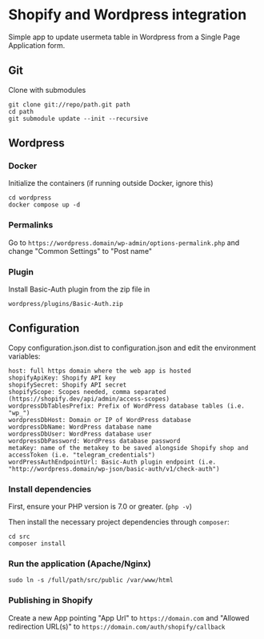 # Shopify and Wordpress integration

Simple app to update usermeta table in Wordpress from a Single Page Application form.
## Git

Clone with submodules

    git clone git://repo/path.git path
    cd path
    git submodule update --init --recursive
## Wordpress

### Docker

Initialize the containers (if running outside Docker, ignore this)

    cd wordpress
    docker compose up -d

### Permalinks

Go to `https://wordpress.domain/wp-admin/options-permalink.php` and change "Common Settings" to "Post name"

### Plugin

Install Basic-Auth plugin from the zip file in

    wordpress/plugins/Basic-Auth.zip
## Configuration

Copy configuration.json.dist to configuration.json and edit the environment variables:

    host: full https domain where the web app is hosted
    shopifyApiKey: Shopify API key
    shopifySecret: Shopify API secret
    shopifyScope: Scopes needed, comma separated (https://shopify.dev/api/admin/access-scopes)
    wordpressDbTablesPrefix: Prefix of WordPress database tables (i.e. "wp_")
    wordpressDbHost: Domain or IP of WordPress database
    wordpressDbName: WordPress database name
    wordpressDbUser: WordPress database user
    wordpressDbPassword: WordPress database password
    metaKey: name of the metakey to be saved alongside Shopify shop and accessToken (i.e. "telegram_credentials")
    wordPressAuthEndpointUrl: Basic-Auth plugin endpoint (i.e. "http://wordpress.domain/wp-json/basic-auth/v1/check-auth")

### Install dependencies

First, ensure your PHP version is 7.0 or greater. (`php -v`)

Then install the necessary project dependencies through `composer`:

```
cd src
composer install
```
### Run the application (Apache/Nginx)
```
sudo ln -s /full/path/src/public /var/www/html
```
### Publishing in Shopify

Create a new App pointing "App Url" to `https://domain.com` and "Allowed redirection URL(s)" to `https://domain.com/auth/shopify/callback`